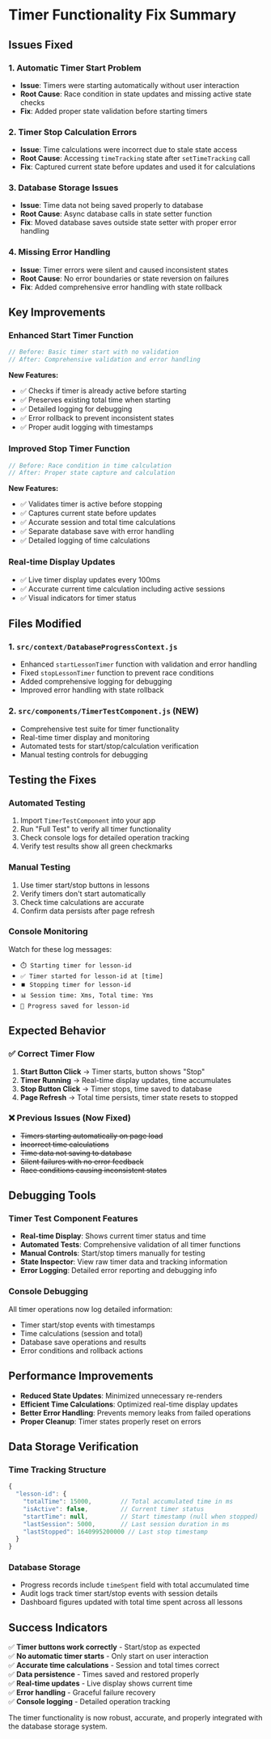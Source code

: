 # Timer Functionality Fix Summary

## Issues Fixed

### 1. **Automatic Timer Start Problem**
- **Issue**: Timers were starting automatically without user interaction
- **Root Cause**: Race condition in state updates and missing active state checks
- **Fix**: Added proper state validation before starting timers

### 2. **Timer Stop Calculation Errors**
- **Issue**: Time calculations were incorrect due to stale state access
- **Root Cause**: Accessing `timeTracking` state after `setTimeTracking` call
- **Fix**: Captured current state before updates and used it for calculations

### 3. **Database Storage Issues**
- **Issue**: Time data not being saved properly to database
- **Root Cause**: Async database calls in state setter function
- **Fix**: Moved database saves outside state setter with proper error handling

### 4. **Missing Error Handling**
- **Issue**: Timer errors were silent and caused inconsistent states
- **Root Cause**: No error boundaries or state reversion on failures
- **Fix**: Added comprehensive error handling with state rollback

## Key Improvements

### Enhanced Start Timer Function
```javascript
// Before: Basic timer start with no validation
// After: Comprehensive validation and error handling
```

**New Features:**
- ✅ Checks if timer is already active before starting
- ✅ Preserves existing total time when starting
- ✅ Detailed logging for debugging
- ✅ Error rollback to prevent inconsistent states
- ✅ Proper audit logging with timestamps

### Improved Stop Timer Function
```javascript
// Before: Race condition in time calculation
// After: Proper state capture and calculation
```

**New Features:**
- ✅ Validates timer is active before stopping
- ✅ Captures current state before updates
- ✅ Accurate session and total time calculations
- ✅ Separate database save with error handling
- ✅ Detailed logging of time calculations

### Real-time Display Updates
- ✅ Live timer display updates every 100ms
- ✅ Accurate current time calculation including active sessions
- ✅ Visual indicators for timer status

## Files Modified

### 1. **`src/context/DatabaseProgressContext.js`**
- Enhanced `startLessonTimer` function with validation and error handling
- Fixed `stopLessonTimer` function to prevent race conditions
- Added comprehensive logging for debugging
- Improved error handling with state rollback

### 2. **`src/components/TimerTestComponent.js`** (NEW)
- Comprehensive test suite for timer functionality
- Real-time timer display and monitoring
- Automated tests for start/stop/calculation verification
- Manual testing controls for debugging

## Testing the Fixes

### Automated Testing
1. Import `TimerTestComponent` into your app
2. Run "Full Test" to verify all timer functionality
3. Check console logs for detailed operation tracking
4. Verify test results show all green checkmarks

### Manual Testing
1. Use timer start/stop buttons in lessons
2. Verify timers don't start automatically
3. Check time calculations are accurate
4. Confirm data persists after page refresh

### Console Monitoring
Watch for these log messages:
- `⏱️ Starting timer for lesson-id`
- `✅ Timer started for lesson-id at [time]`
- `⏹️ Stopping timer for lesson-id`
- `📊 Session time: Xms, Total time: Yms`
- `💾 Progress saved for lesson-id`

## Expected Behavior

### ✅ Correct Timer Flow
1. **Start Button Click** → Timer starts, button shows "Stop"
2. **Timer Running** → Real-time display updates, time accumulates
3. **Stop Button Click** → Timer stops, time saved to database
4. **Page Refresh** → Total time persists, timer state resets to stopped

### ❌ Previous Issues (Now Fixed)
- ~~Timers starting automatically on page load~~
- ~~Incorrect time calculations~~
- ~~Time data not saving to database~~
- ~~Silent failures with no error feedback~~
- ~~Race conditions causing inconsistent states~~

## Debugging Tools

### Timer Test Component Features
- **Real-time Display**: Shows current timer status and time
- **Automated Tests**: Comprehensive validation of all timer functions
- **Manual Controls**: Start/stop timers manually for testing
- **State Inspector**: View raw timer data and tracking information
- **Error Logging**: Detailed error reporting and debugging info

### Console Debugging
All timer operations now log detailed information:
- Timer start/stop events with timestamps
- Time calculations (session and total)
- Database save operations and results
- Error conditions and rollback actions

## Performance Improvements

- **Reduced State Updates**: Minimized unnecessary re-renders
- **Efficient Time Calculations**: Optimized real-time display updates
- **Better Error Handling**: Prevents memory leaks from failed operations
- **Proper Cleanup**: Timer states properly reset on errors

## Data Storage Verification

### Time Tracking Structure
```javascript
{
  "lesson-id": {
    "totalTime": 15000,        // Total accumulated time in ms
    "isActive": false,         // Current timer status
    "startTime": null,         // Start timestamp (null when stopped)
    "lastSession": 5000,       // Last session duration in ms
    "lastStopped": 1640995200000 // Last stop timestamp
  }
}
```

### Database Storage
- Progress records include `timeSpent` field with total accumulated time
- Audit logs track timer start/stop events with session details
- Dashboard figures updated with total time spent across all lessons

## Success Indicators

✅ **Timer buttons work correctly** - Start/stop as expected  
✅ **No automatic timer starts** - Only start on user interaction  
✅ **Accurate time calculations** - Session and total times correct  
✅ **Data persistence** - Times saved and restored properly  
✅ **Real-time updates** - Live display shows current time  
✅ **Error handling** - Graceful failure recovery  
✅ **Console logging** - Detailed operation tracking  

The timer functionality is now robust, accurate, and properly integrated with the database storage system.
